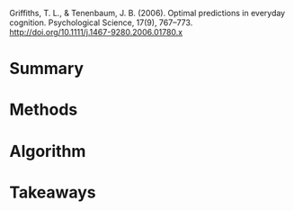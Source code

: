 Griffiths, T. L., & Tenenbaum, J. B. (2006). Optimal predictions in everyday cognition. Psychological Science, 17(9), 767–773. http://doi.org/10.1111/j.1467-9280.2006.01780.x

# Summary

# Methods

# Algorithm

# Takeaways
